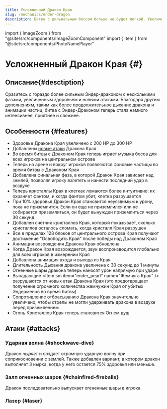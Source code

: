 ```yaml
---
title: Усложненный Дракон Края
slug: /mechanics/ender-dragon
description: Битва с фильнальным боссом больше не будет легкой. Увеличенное здоровье, новые атаки и другие изменения на сервере Hardshard.
---
```


import { ImageZoom } from "@site/src/components/ImageZoomComponent"
import { Item } from "@site/src/components/PhotoNamePlayer"

# Усложненный Дракон Края {#}

<ImageZoom
  src="/img/mechanics/ender_dragon/ender_dragon_banner.png"
  alt="Усложненный Дракон Края на Hardshard"
/>

## Описание{#desctiption}

Сразитесь с гораздо более сильным Эндер-драконом с несколькими фазами, увеличенным здоровьем и новыми атаками. Благодаря другим дополнениям, таким как более продолжительное дыхание дракона и анимации частиц, битва с Эндер-Драконом теперь стала намного интенсивнее, приятнее и сложнее.

## Особенности {#features}

- Здоровье Дракона Края увеличено с 200 HP до 300 HP
- Добавлены [новые атаки](#attacks) Дракона Края
- Во время битвы с Драконом Края теперь играет музыка босса для всех игроков на центральном острове
- Теперь на арене и вокруг игроков появляются фоновые частицы во время битвы с Драконом Края
- Добавлена финальная фаза, в которой Дракон Края зависает над землей, позволяя игроку взлететь и нанести последний удар в воздухе
- Теперь кристаллы Края в клетках ломаются более интуитивно: их охраняет фантом, и когда фантом убит, клетка разрушается
- При 10% здоровья Дракон Края становится неуязвимым к урону, пока не приземлится. Если он еще не приземлился или не собирается приземлиться, он будет вынужден приземлиться через 30 секунд
- Добавлен счетчик кристаллов Края, который показывает, сколько кристаллов осталось сломать, когда кристалл Края разрушен
- Все в пределах 128 блоков от центрального острова Края получают достижение "Освободить Край" после победы над Драконом Края
- Анимация возрождения Дракона Края обновлена
- Когда Дракон Края возрождается, звук воспроизводится глобально для всех игроков в измерении Края
- Добавлена анимация входа и выхода из Края
- Длительность Дыхания дракона увеличена с 30 секунд до 1 минуты
- Огненные шары дракона теперь наносят урон напрямую при ударе
- Выпадающие <Item.sm item="ender_pearl" name="Жемчуга Края" /> разрушаются от новых атак Дракона Края (это предотвращает получение огромного количества жемчужин Края от убитых Эндерменов во время битвы)
- Сопротивление отбрасыванию Дракона Края значительно увеличено, чтобы стрелы не могли удерживать дракона в воздухе перед приземлением
- Огонь Кристаллов Края теперь становится Огнем душ

## Атаки {#attacks}

### Ударная волна {#shockwave-dive}

Дракон _ныряет_ и создает огромную ударную волну при соприкосновении с землей. Также добавлен вариант, в котором дракон выполняет 3 нырка, когда у него остается 75% здоровья или меньше.

<ImageZoom
  src="/img/mechanics/ender_dragon/shockwave-dive.gif"
  alt="Ударная волна Дракона Края"
/>

### Залп огненных шаров {#chainfired-fireballs}

Дракон последовательно выпускает огененные шары в игрока.

<ImageZoom
  src="/img/mechanics/ender_dragon/chainfired-dragon-fireballs.gif"
  alt="Залп огненных шаров Дракона Края"
/>

### Лазер {#laser}

<ImageZoom
  src="/img/mechanics/ender_dragon/dragon-laser.gif"
  alt="Лазерная атака Дракона Края"
/>